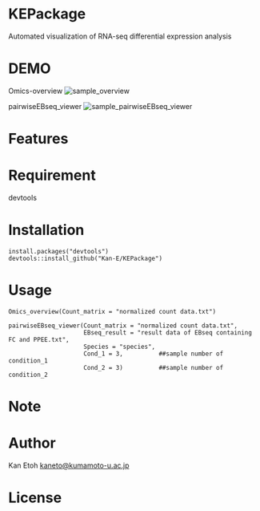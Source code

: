 # KEPackage

Automated visualization of RNA-seq differential expression analysis

# DEMO
Omics-overview
![sample_overview](https://user-images.githubusercontent.com/77435195/126021992-bcf85ab9-37ef-4409-adf0-d6d807abca12.png)

pairwiseEBseq_viewer
![sample_pairwiseEBseq_viewer](https://user-images.githubusercontent.com/77435195/126033622-d33c24b8-14cd-4cd6-bd03-e32b1cd6c80a.png)
# Features

# Requirement
devtools

# Installation
```
install.packages("devtools")
devtools::install_github("Kan-E/KEPackage")
```
# Usage
```
Omics_overview(Count_matrix = "normalized count data.txt")

pairwiseEBseq_viewer(Count_matrix = "normalized count data.txt", 
                     EBseq_result = "result data of EBseq containing FC and PPEE.txt",
                     Species = "species",
                     Cond_1 = 3,          ##sample number of condition_1
                     Cond_2 = 3)          ##sample number of condition_2
```

# Note
 
 
# Author
 
Kan Etoh
<kaneto@kumamoto-u.ac.jp>
 
# License
